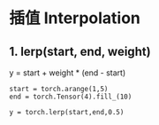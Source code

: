 # 插值  Interpolation

## 1. lerp(start, end, weight)
y = start + weight * (end - start)

```
start = torch.arange(1,5)
end = torch.Tensor(4).fill_(10)

y = torch.lerp(start,end,0.5)
```

